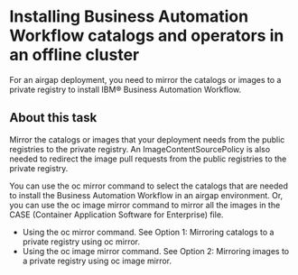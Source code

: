 # Installing Business Automation Workflow catalogs and operators in an offline cluster

For an airgap deployment, you need to mirror the catalogs or images to a private registry
to install IBM® Business Automation
Workflow.

## About this task

Mirror the catalogs or images that your deployment needs from the public registries to the
private registry. An ImageContentSourcePolicy is also needed to redirect the image
pull requests from the public registries to the private registry.

You can use the oc mirror  command to select the catalogs that are needed to
install the Business Automation Workflow
in an airgap environment. Or, you can use the oc image mirror command to mirror all
the images in the CASE (Container Application Software for Enterprise) file.

- Using the oc mirror  command. See Option 1: Mirroring catalogs to a private registry using oc mirror.
- Using the oc image mirror command. See Option 2: Mirroring images to a private registry using oc image mirror.